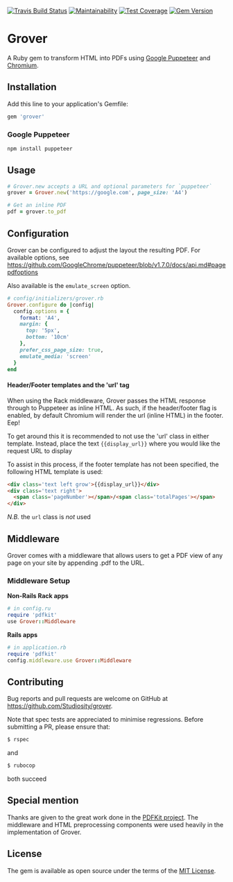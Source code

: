 [![Travis Build Status](https://img.shields.io/travis/Studiosity/grover.svg?style=flat)](https://travis-ci.org/Studiosity/grover)
[![Maintainability](https://api.codeclimate.com/v1/badges/37609653789bcf2c8d94/maintainability)](https://codeclimate.com/github/Studiosity/grover/maintainability)
[![Test Coverage](https://api.codeclimate.com/v1/badges/37609653789bcf2c8d94/test_coverage)](https://codeclimate.com/github/Studiosity/grover/test_coverage)
[![Gem Version](https://img.shields.io/gem/v/grover.svg?style=flat)](#)

# Grover

A Ruby gem to transform HTML into PDFs using [Google Puppeteer](https://github.com/GoogleChrome/puppeteer)
and [Chromium](https://www.chromium.org/Home).


## Installation

Add this line to your application's Gemfile:

```ruby
gem 'grover'
```

### Google Puppeteer
```bash
npm install puppeteer
``` 


## Usage
```ruby
# Grover.new accepts a URL and optional parameters for `puppeteer`
grover = Grover.new('https://google.com', page_size: 'A4')

# Get an inline PDF
pdf = grover.to_pdf

```


## Configuration
Grover can be configured to adjust the layout the resulting PDF. 
For available options, see https://github.com/GoogleChrome/puppeteer/blob/v1.7.0/docs/api.md#pagepdfoptions

Also available is the `emulate_screen` option.
 
```ruby
# config/initializers/grover.rb
Grover.configure do |config|
  config.options = {
    format: 'A4',
    margin: {
      top: '5px',
      bottom: '10cm'
    },
    prefer_css_page_size: true,
    emulate_media: 'screen'
  }
end
```

#### Header/Footer templates and the 'url' tag
When using the Rack middleware, Grover passes the HTML response through to Puppeteer as inline HTML.
As such, if the header/footer flag is enabled, by default Chromium will render the url (inline HTML) in the footer. Eep!

To get around this it is recommended to not use the 'url' class in either template.
Instead, place the text `{{display_url}}` where you would like the request URL to display

To assist in this process, if the footer template has not been specified, the following HTML template is used:
```HTML
<div class='text left grow'>{{display_url}}</div>
<div class='text right'>
  <span class='pageNumber'></span>/<span class='totalPages'></span>
</div>    
```
_N.B._ the `url` class is *not* used


## Middleware
Grover comes with a middleware that allows users to get a PDF view of
any page on your site by appending .pdf to the URL.

### Middleware Setup
**Non-Rails Rack apps**
```ruby
# in config.ru
require 'pdfkit'
use Grover::Middleware
```

**Rails apps**
```ruby
# in application.rb
require 'pdfkit'
config.middleware.use Grover::Middleware
```


## Contributing

Bug reports and pull requests are welcome on GitHub at https://github.com/Studiosity/grover.

Note that spec tests are appreciated to minimise regressions. Before submitting a PR, please ensure that:
 
```bash
$ rspec
```
and

```bash
$ rubocop
```
both succeed


## Special mention
Thanks are given to the great work done in the [PDFKit project](https://github.com/pdfkit/pdfkit).
The middleware and HTML preprocessing components were used heavily in the implementation of Grover.  


## License

The gem is available as open source under the terms of the [MIT License](http://opensource.org/licenses/MIT).
